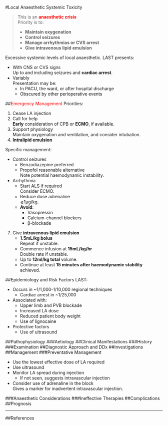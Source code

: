 #Local Anaesthetic Systemic Toxicity

> This is an <span style="color:red">**anaesthetic crisis**</span>  
> Priority is to:
>* **Maintain oxygenation**
>* **Control seizures**
>* **Manage arrhythmias or CVS arrest**
>* **Give intravenous lipid emulsion**


Excessive systemic levels of local anaesthetic. LAST presents:
* With CNS or CVS signs  
Up to and including seizures and **cardiac arrest**.
* Variably  
Presentation may be:
	* In PACU, the ward, or after hospital discharge
	* Obscured by other perioperative events

##<span style="color:red">Emergency Management</span>
Priorities:
1. Cease LA injection
2. Call for help  
**Early** consideration of CPB or **ECMO**, if available.
3. Support physiology  
Maintain oxygenation and ventilation, and consider intubation.
4. **Intralipid emulsion**


Specific management:
* Control seizures  
	* Benzodiazepine preferred
	* Propofol reasonable alternative  
	Note potential haemodynamic instability.
* Arrhythmia
	* Start ALS if required  
	Consider ECMO.
	* Reduce dose adrenaline  
	⩽1μg/kg.
	* **Avoid**:
		* Vasopressin
		* Calcium-channel blockers
		* β-blockade
7. Give **intravenous lipid emulsion**
	* **1.5mL/kg bolus**  
	Repeat if unstable.
	* Commence infusion at **15mL/kg/hr**  
	Double rate if unstable.
	* Up to **12ml/kg total** volume.
	* Continue at least **15 minutes after haemodynamic stability** achieved.


##Epidemiology and Risk Factors
LAST:
* Occurs in ~1/1,000-1/10,000 regional techniques
	* Cardiac arrest in ~1/25,000
* Associated with:
	* Upper limb and PVB blockade
	* Increased LA dose
	* Reduced patient body weight
	* Use of lignocaine
* Protective factors
	* Use of ultrasound


##Pathophysiology
###Aetiology
##Clinical Manifestations
###History
###Examination
##Diagnostic Approach and DDx
##Investigations
##Management
###Preventative Management
* Use the lowest effective dose of LA required
* Use ultrasound
* Monitor LA spread during injection
	* If not seen, suggests intravascular injection
* Consider use of adrenaline in the block  
Gives a marker for inadvertent intravascular injection.



###Anaesthetic Considerations
###Ineffective Therapies
##Complications
##Prognosis

---
##References

